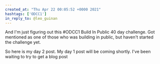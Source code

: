 ```yaml
---
created_at: "Thu Apr 22 00:05:52 +0000 2021"
hashtags: ['ODCC1']
in_reply_to: @leo_guinan
---
```


And I'm just figuring out this #ODCC1 Build In Public 40 day challenge. Got mentioned as one of those who was building in public, but haven't started the challenge yet. 

So here is my day 2 post. My day 1 post will be coming shortly. I've been waiting to try to get a blog post